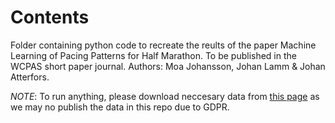 # Contents
Folder containing python code to recreate the reults of the paper Machine Learning of Pacing Patterns for Half Marathon. To be published in the WCPAS short paper journal. Authors: Moa Johansson, Johan Lamm & Johan Atterfors. 

*NOTE*: To run anything, please download neccesary data from [this page](göteborgsvarvet.se) as we may no publish the data in this repo due to GDPR.
